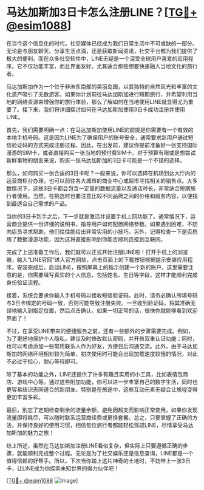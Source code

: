 # 马达加斯加3日卡怎么注册LINE？[[TG💪+ @esim1088](https://t.me/s/esim1088)]

在当今这个信息化的时代，社交媒体已经成为我们日常生活中不可或缺的一部分。无论是与朋友聊天、分享生活点滴，还是获取新闻资讯，社交平台都为我们提供了极大的便利。而在众多社交软件中，LINE无疑是一个深受全球用户喜爱的应用程序。它不仅功能丰富，而且界面友好，尤其适合那些想要快速融入当地文化的旅行者。

马达加斯加作为一个位于非洲东南部的美丽岛国，以其独特的自然风光和丰富的文化遗产吸引了无数游客。如果你计划前往马达加斯加进行短期旅行，并希望利用当地的网络资源来增强你的旅行体验，那么了解如何在当地使用LINE就显得尤为重要了。接下来，我们将详细探讨如何在马达加斯加使用3日卡成功注册并使用LINE。

首先，我们需要明确一点：在马达加斯加使用LINE的前提是你需要有一个有效的本地手机号码。这是因为LINE为了确保用户的账号安全，通常要求新用户通过短信验证码的方式完成注册过程。因此，在出发前，建议你提前准备好一张支持国际漫游的SIM卡，或者直接购买一张当地的预付费SIM卡。对于预算有限或是想尝试新鲜事物的朋友来说，购买一张马达加斯加的3日卡可能是一个不错的选择。

那么，如何购买一张合适的3日卡呢？一般来说，你可以选择在机场到达大厅内的运营商柜台办理，也可以前往各大城市的商业中心或超市寻找相关的销售点。大多数情况下，这些3日卡都会包含一定量的数据流量以及通话时长，非常适合短期旅行者使用。当然，在挑选时也要注意比较不同品牌之间的价格和服务内容，以便找到最适合自己需求的产品。

当你的3日卡到手之后，下一步就是激活并设置手机上网功能了。通常情况下，运营商会提供一份详细的说明书，指导用户如何配置网络参数。如果遇到困难，不妨向店员寻求帮助，他们往往能给出非常实用的小技巧。另外，记得检查一下是否启用了数据漫游功能，因为这将直接影响到你能否顺利连接到互联网。

完成了上述准备工作后，我们就可以正式开始注册LINE啦！打开手机上的浏览器，输入“LINE官网”进入官方网站，点击页面上的下载按钮根据提示安装应用程序。安装完成后，启动LINE，按照屏幕上的指示创建一个新的账户。这里需要注意的是，你需要填写真实的个人信息，包括姓名、生日等字段，这样才能顺利完成身份验证流程。

接着，系统会要求你输入手机号码以接收短信验证码。此时，请务必确认所填号码与3日卡绑定的号码一致，否则可能导致注册失败。一旦收到验证码，将其准确无误地输入到指定位置，然后点击确认。如果一切正常的话，很快你就能够看到欢迎界面了！

不过，在享受LINE带来的便捷服务之前，还有一些额外的步骤需要完成。例如，为了更好地保护个人隐私，建议及时修改默认密码，并开启双重认证功能；同时，也可以考虑添加一些常用联系人作为好友，方便日后沟通交流。此外，由于马达加斯加的网络环境相对较为简单，初次使用时可能会出现加载速度较慢的情况，对此不必过于担心，耐心等待即可。

除了基本的功能之外，LINE还提供了许多有趣且实用的小工具，比如表情包商店、游戏中心等。通过这些附加功能，你可以进一步丰富自己的数字生活，同时也更容易结识志同道合的新朋友。特别是在旅途中，这些互动元素无疑会让旅程变得更加丰富多彩。

最后，别忘了定期检查剩余的流量余额，避免因超支而影响正常使用。如果你发现流量即将耗尽，可以随时联系运营商续费或更换套餐。总之，只要掌握了正确的方法，并保持良好的使用习惯，相信每位旅行者都能轻松驾驭LINE，尽情享受马达加斯加的魅力之旅！

综上所述，虽然在马达加斯加注册LINE看似复杂，但实际上只要遵循正确的步骤，就能顺利完成整个过程。无论是为了社交娱乐还是信息查询，LINE都是一个值得信赖的好帮手。所以，下次当你踏上这片神奇的土地时，不妨带上一张3日卡，让LINE成为你探索未知世界的得力伙伴吧！

[[TG💪+ @esim1088](https://t.me/s/esim1088) ![Image](https://i.postimg.cc/4NQfJmqS/Snipaste-2025-05-13-00-14-12.png)]